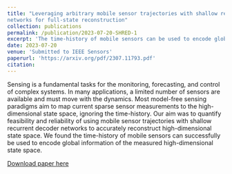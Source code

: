 ```yaml
---
title: "Leveraging arbitrary mobile sensor trajectories with shallow recurrent decoder
networks for full-state reconstruction"
collection: publications
permalink: /publication/2023-07-20-SHRED-1
excerpt: 'The time-history of mobile sensors can be used to encode global information of the measured high-dimensional state space.'
date: 2023-07-20
venue: 'Submitted to IEEE Sensors'
paperurl: 'https://arxiv.org/pdf/2307.11793.pdf'
citation: 
---
```

Sensing is a fundamental tasks for the monitoring, forecasting, and control of complex systems. In many applications, a limited number of sensors are available and must move with the dynamics. Most model-free sensing paradigms aim to map current sparse sensor measurements to the high-dimensional state space, ignoring the time-history. Our aim was to quantify feasibility and reliability of using mobile sensor trajectories with shallow recurrent decoder networks to accurately reconstruct high-dimensional state space. We found the time-history of mobile sensors can successfully be used to encode global information of the measured high-dimensional state space.

[Download paper here](https://arxiv.org/pdf/2307.11793.pdf)
